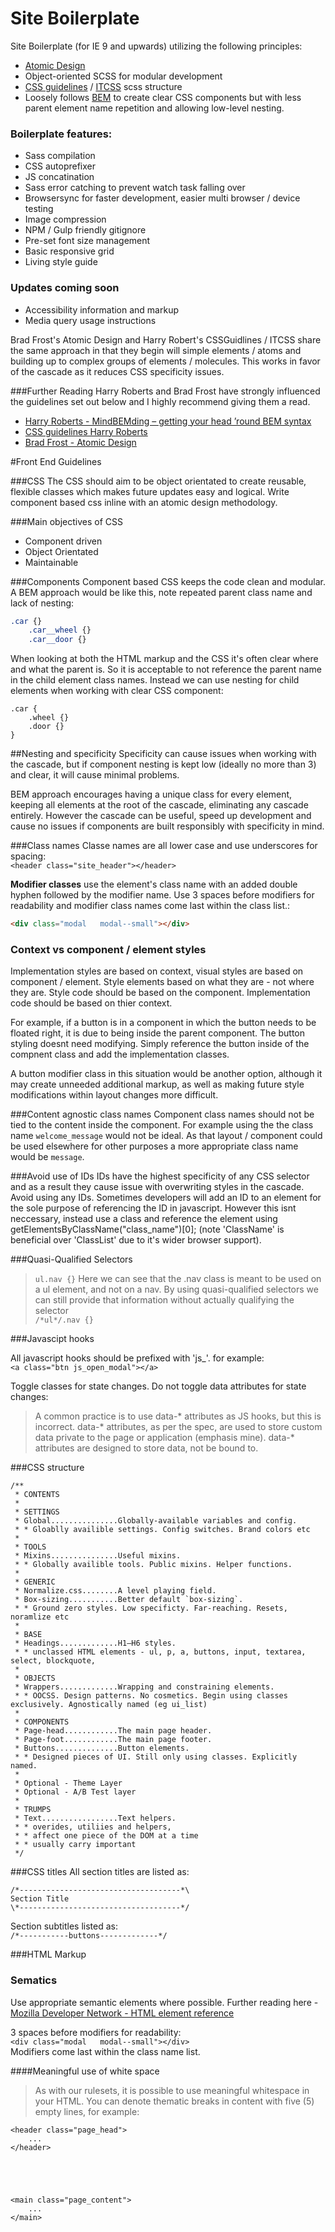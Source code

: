 # Site Boilerplate
Site Boilerplate (for IE 9 and upwards) utilizing the following principles:
* [Atomic Design](http://patternlab.io/)
* Object-oriented SCSS for modular development 
* [CSS guidelines](http://cssguidelin.es/) / [ITCSS](https://twitter.com/itcss_io) scss structure 
* Loosely follows [BEM](https://css-tricks.com/bem-101/) to create clear CSS components but with less parent element name repetition and allowing low-level nesting. 

### Boilerplate features:
* Sass compilation
* CSS autoprefixer
* JS concatination
* Sass error catching to prevent watch task falling over
* Browsersync for faster development, easier multi browser / device testing
* Image compression
* NPM / Gulp friendly gitignore
* Pre-set font size management
* Basic responsive grid
* Living style guide

### Updates coming soon
* Accessibility information and markup
* Media query usage instructions

Brad Frost's Atomic Design and Harry Robert's CSSGuidlines / ITCSS share the same approach in that they begin will simple elements / atoms and building up to complex groups of elements / molecules. This works in favor of the cascade as it reduces CSS specificity issues.

###Further Reading
Harry Roberts and Brad Frost have strongly influenced the guidelines set out below and I highly recommend giving them a read.
* [Harry Roberts - MindBEMding – getting your head ’round BEM syntax](http://csswizardry.com/2013/01/mindbemding-getting-your-head-round-bem-syntax/)
* [CSS guidelines Harry Roberts](http://cssguidelin.es/) 
* [Brad Frost - Atomic Design](https://vimeo.com/67476280)

#Front End Guidelines

###CSS
The CSS should aim to be object orientated to create reusable, flexible classes which makes future updates easy and logical. Write component based css inline with an atomic design methodology. 

###Main objectives of CSS
* Component driven
* Object Orientated
* Maintainable

###Components
Component based CSS keeps the code clean and modular. A BEM approach would be like this, note repeated parent class name and lack of nesting:
```css
.car {}
	.car__wheel {}
	.car__door {}
```
When looking at both the HTML markup and the CSS it's often clear where and what the parent is. So it is acceptable to not reference the parent name in the child element class names. Instead we can use nesting for child elements when working with clear CSS component:
```
.car {
	.wheel {}
	.door {}
}
```

##Nesting and specificity
Specificity can cause issues when working with the cascade, but if component nesting is kept low (ideally no more than 3) and clear, it will cause minimal problems. 

BEM approach encourages having a unique class for every element, keeping all elements at the root of the cascade, eliminating any cascade entirely. However the cascade can be useful, speed up development and cause no issues if components are built responsibly with specificity in mind.

###Class names
Classe names are all lower case and use underscores for spacing:   
```<header class="site_header"></header>```

**Modifier classes** use the element's class name with an added double hyphen followed by the modifier name. Use 3 spaces before modifiers for readability and modifier class names come last within the class list.:   
```html
<div class="modal   modal--small"></div>
```


### Context vs component / element styles
Implementation styles are based on context, visual styles are based on component / element.
Style elements based on what they are - not where they are.
Style code should be based on the component.
Implementation code should be based on thier context.

For example, if a button is in a component in which the button needs to be floated right, it is due to being inside the parent component. The button styling doesnt need modifying. Simply reference the button inside of the compnent class and add the implementation classes. 

A button modifier class in this situation would be another option, although it may create unneeded additional markup, as well as making future style modifications within layout changes more difficult.

###Content agnostic class names
Component class names should not be tied to the content inside the component. For example using the the class name `welcome_message` would not be ideal. As that layout / component could be used elsewhere for other purposes a more appropriate class name would be `message`.

###Avoid use of IDs 
IDs have the highest specificity of any CSS selector and as a result they cause issue with overwriting styles in the cascade. Avoid using any IDs.
Sometimes developers will add an ID to an element for the sole purpose of referencing the ID in javascript. However this isnt neccessary, instead use a class and reference the element using getElementsByClassName("class_name")[0]; (note 'ClassName' is beneficial over 'ClassList' due to it's wider browser support).

###Quasi-Qualified Selectors
>`ul.nav {}`
Here we can see that the .nav class is meant to be used on a ul element, and not on a nav. By using quasi-qualified selectors we can still provide that information without actually qualifying the selector    
`/*ul*/.nav {}`

###Javascipt hooks 

All javascript hooks should be prefixed with 'js_'. for example:   
```<a class="btn js_open_modal"></a>```

Toggle classes for state changes. Do not toggle data attributes for state changes:
>A common practice is to use data-* attributes as JS hooks, but this is incorrect. data-* attributes, as per the spec, are used to store custom data private to the page or application (emphasis mine). data-* attributes are designed to store data, not be bound to.


###CSS structure
```
/**
 * CONTENTS
 *
 * SETTINGS
 * Global...............Globally-available variables and config.
 * * Gloablly availible settings. Config switches. Brand colors etc
 *
 * TOOLS
 * Mixins...............Useful mixins.
 * * Globally availible tools. Public mixins. Helper functions.
 *
 * GENERIC
 * Normalize.css........A level playing field.
 * Box-sizing...........Better default `box-sizing`.
 * * Ground zero styles. Low specificty. Far-reaching. Resets, noramlize etc
 *
 * BASE
 * Headings.............H1–H6 styles.
 * * unclassed HTML elements - ul, p, a, buttons, input, textarea, select, blockquote,
 *
 * OBJECTS
 * Wrappers.............Wrapping and constraining elements.
 * * OOCSS. Design patterns. No cosmetics. Begin using classes exclusively. Agnostically named (eg ui_list)
 *
 * COMPONENTS
 * Page-head............The main page header.
 * Page-foot............The main page footer.
 * Buttons..............Button elements.
 * * Designed pieces of UI. Still only using classes. Explicitly named.
 *
 * Optional - Theme Layer 
 * Optional - A/B Test layer
 *
 * TRUMPS
 * Text.................Text helpers.
 * * overides, utiliies and helpers, 
 * * affect one piece of the DOM at a time
 * * usually carry important
 */
 ```

###CSS titles
All section titles are listed as:   
```
/*------------------------------------*\ 
Section Title
\*------------------------------------*/
```

Section subtitles listed as:   
```/*-----------buttons-------------*/ ```

###HTML Markup

### Sematics
Use appropriate semantic elements where possible. Further reading here - [Mozilla Developer Network - HTML element reference](https://developer.mozilla.org/en/docs/Web/HTML/Element)

3 spaces before modifiers for readability:   
```<div class="modal   modal--small"></div>```   
Modifiers come last within the class name list.

####Meaningful use of white space
>As with our rulesets, it is possible to use meaningful whitespace in your HTML. You can denote thematic breaks in content with five (5) empty lines, for example:

```
<header class="page_head">
    ...
</header>





<main class="page_content">
    ...
</main>
```


